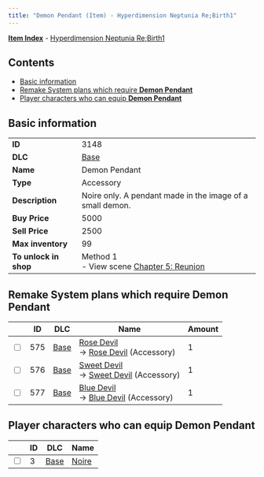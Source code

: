 ```yaml
---
title: "Demon Pendant (Item) - Hyperdimension Neptunia Re;Birth1"
---
```


[**Item Index**](/neptunia/rb1/item/index.html) - [Hyperdimension Neptunia Re;Birth1](/neptunia/rb1)

## Contents

- [Basic information](#basic-information)
- [Remake System plans which require **Demon Pendant**](#remake-system-plans-which-require-demon-pendant)
- [Player characters who can equip **Demon Pendant**](#player-characters-who-can-equip-demon-pendant)

## Basic information

|   |   |
| -- | -- |
| **ID** | 3148 |
| **DLC** | [Base](/neptunia/rb1/dlc/1-base.html) |
| **Name** | Demon Pendant |
| **Type** | Accessory |
| **Description** | Noire only. A pendant made in the image of a small demon. |
| **Buy Price** | 5000 |
| **Sell Price** | 2500 |
| **Max inventory** | 99 |
| **To unlock in shop** | Method 1<br />- View scene [Chapter 5: Reunion](/neptunia/rb1/scene/1-503-chapter-5-reunion.html) |

## Remake System plans which require **Demon Pendant**

|    | ID | DLC | Name | Amount |
| -- | -- | --- | ---- | ------ |
| <input type="checkbox" id="rb1-remake-1-575" class="trackbox" /> | 575 | [Base](/neptunia/rb1/dlc/1-base.html) | [Rose Devil](/neptunia/rb1/remake/1-575-rose-devil.html)<br />→ [Rose Devil](/neptunia/rb1/item/1-3149-rose-devil.html) (Accessory) | 1 |
| <input type="checkbox" id="rb1-remake-1-576" class="trackbox" /> | 576 | [Base](/neptunia/rb1/dlc/1-base.html) | [Sweet Devil](/neptunia/rb1/remake/1-576-sweet-devil.html)<br />→ [Sweet Devil](/neptunia/rb1/item/1-3150-sweet-devil.html) (Accessory) | 1 |
| <input type="checkbox" id="rb1-remake-1-577" class="trackbox" /> | 577 | [Base](/neptunia/rb1/dlc/1-base.html) | [Blue Devil](/neptunia/rb1/remake/1-577-blue-devil.html)<br />→ [Blue Devil](/neptunia/rb1/item/1-3151-blue-devil.html) (Accessory) | 1 |

## Player characters who can equip **Demon Pendant**

|    | ID | DLC | Name |
| -- | -- | --- | ---- |
| <input type="checkbox" id="rb1-player-1-3" class="trackbox" /> | 3 | [Base](/neptunia/rb1/dlc/1-base.html) | [Noire](/neptunia/rb1/player/1-3-noire.html) |